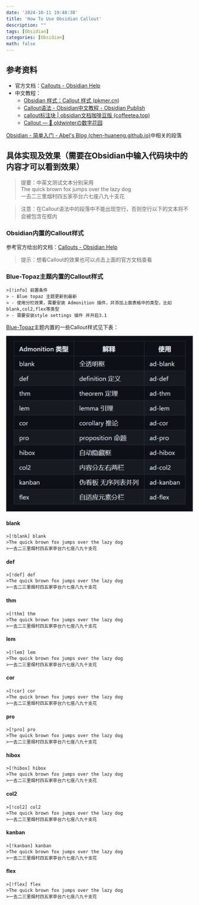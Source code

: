 ```yaml
---
date: '2024-10-11 19:48:38'
title: 'How To Use Obsidian Callout'
description: ""
tags: [Obsidian]
categories: [Obsidian]
math: false
---
```


## 参考资料

- 官方文档：[Callouts - Obsidian Help](https://help.obsidian.md/Editing+and+formatting/Callouts)
- 中文教程：
  - [Obsidian 样式：Callout 样式 (pkmer.cn)](https://pkmer.cn/Pkmer-Docs/10-obsidian/obsidian%E5%A4%96%E8%A7%82/css-%E7%89%87%E6%AE%B5/obsidian%E6%A0%B7%E5%BC%8F-callout%E6%A0%B7%E5%BC%8F/)
  - [Callout语法 - Obsidian中文教程 - Obsidian Publish](https://publish.obsidian.md/chinesehelp/01+2021%E6%96%B0%E6%95%99%E7%A8%8B/Callout%E8%AF%AD%E6%B3%95)
  - [callout标注块 | obsidian文档咖啡豆版 (coffeetea.top)](https://coffeetea.top/zh/markdown/callout.html)
  - [Callout — 🌱 oldwinterの数字花园](https://notes.oldwinter.top/callout)

[Obsidian - 简单入门 - Abel's Blog (chen-huaneng.github.io)](https://chen-huaneng.github.io/2024/10/11/2024-10-11-2024-10-11-how-to-use-obsidian/)中相关的段落

## 具体实现及效果（需要在Obsidian中输入代码块中的内容才可以看到效果）

>提要：中英文测试文本分别采用  
>The quick brown fox jumps over the lazy dog  
>一去二三里烟村四五家亭台六七座八九十支花  

>注意：在Callout语法中的段落中不能出现空行，否则空行以下的文本将不会被包含在框内

### Obsidian内置的Callout样式

参考官方给出的文档：[Callouts - Obsidian Help](https://help.obsidian.md/Editing+and+formatting/Callouts)

> 提示：想看Callout的效果也可以点击上面的官方文档查看

### Blue-Topaz主题内置的Callout样式

```obsidian
>[!info] 前置条件
> - Blue topaz 主题更新到最新
> - 使用分栏效果，需要安装 Admonition 插件，并添加上面表格中的类型，比如blank,col2,flex等类型
> - 需要安装style settings 插件 并开启3.1
```

[Blue-Topaz](https://github.com/PKM-er/Blue-topaz-example)主题内置的一些Callout样式见下表：

![Callout](callout.png)

#### blank

```obsidian
>[!blank] blank
>The quick brown fox jumps over the lazy dog  
>一去二三里烟村四五家亭台六七座八九十支花  
```

#### def

```obsidian
>[!def] def
>The quick brown fox jumps over the lazy dog  
>一去二三里烟村四五家亭台六七座八九十支花  
```

#### thm

```obsidian
>[!thm] thm
>The quick brown fox jumps over the lazy dog  
>一去二三里烟村四五家亭台六七座八九十支花  
```

#### lem

```obsidian
>[!lem] lem
>The quick brown fox jumps over the lazy dog  
>一去二三里烟村四五家亭台六七座八九十支花  
```

#### cor

```obsidian
>[!cor] cor
>The quick brown fox jumps over the lazy dog  
>一去二三里烟村四五家亭台六七座八九十支花  
```

#### pro

```obsidian
>[!pro] pro
>The quick brown fox jumps over the lazy dog  
>一去二三里烟村四五家亭台六七座八九十支花  
```

#### hibox

```obsidian
>[!hibox] hibox
>The quick brown fox jumps over the lazy dog  
>一去二三里烟村四五家亭台六七座八九十支花  
```

#### col2

```obsidian
>[!col2] col2
>The quick brown fox jumps over the lazy dog  
>一去二三里烟村四五家亭台六七座八九十支花  
```

#### kanban

```obsidian
>[!kanban] kanban
>The quick brown fox jumps over the lazy dog  
>一去二三里烟村四五家亭台六七座八九十支花  
```

#### flex

```obsidian
>[!flex] flex
>The quick brown fox jumps over the lazy dog  
>一去二三里烟村四五家亭台六七座八九十支花  
```

